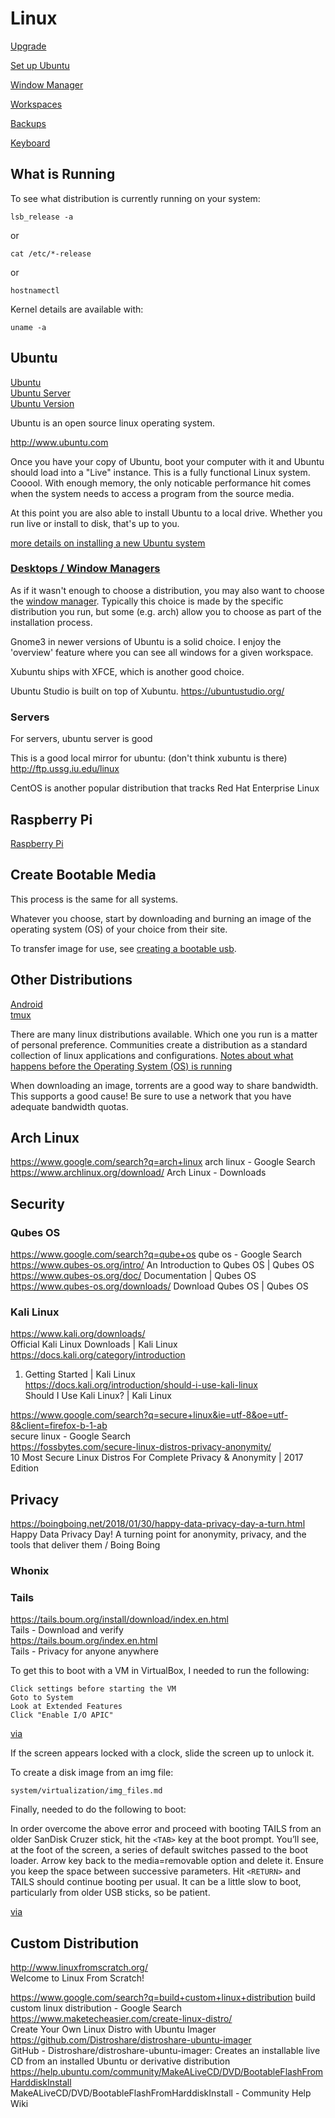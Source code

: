 # Linux

[Upgrade](upgrade.md)  

[Set up Ubuntu](ubuntu.md)  

[Window Manager](window-managers/)  

[Workspaces](workspaces.md)  

[Backups](backup-system.md)  

[Keyboard](keyboard.md)


## What is Running

To see what distribution is currently running on your system:

```
lsb_release -a
```

or 

```
cat /etc/*-release
```

or 

```
hostnamectl
```

Kernel details are available with:

```
uname -a
```

## Ubuntu

[Ubuntu](ubuntu.md)  
[Ubuntu Server](ubuntu-server.md)  
[Ubuntu Version](ubuntu-version.md)  

Ubuntu is an open source linux operating system.

http://www.ubuntu.com

Once you have your copy of Ubuntu, boot your computer with it and Ubuntu should load into a "Live" instance.  This is a fully functional Linux system.  Cooool.  With enough memory, the only noticable performance hit comes when the system needs to access a program from the source media.

At this point you are also able to install Ubuntu to a local drive. Whether you run live or install to disk, that's up to you.

[more details on installing a new Ubuntu system](ubuntu.md)

### [Desktops / Window Managers](window-managers/)

As if it wasn't enough to choose a distribution, you may also want to choose the [window manager](window-managers/). Typically this choice is made by the specific distribution you run, but some (e.g. arch) allow you to choose as part of the installation process. 

Gnome3 in newer versions of Ubuntu is a solid choice. I enjoy the 'overview' feature where you can see all windows for a given workspace. 

Xubuntu ships with XFCE, which is another good choice. 

Ubuntu Studio is built on top of Xubuntu.
https://ubuntustudio.org/

### Servers

For servers, ubuntu server is good

This is a good local mirror for ubuntu: (don't think xubuntu is there)
http://ftp.ussg.iu.edu/linux

CentOS is another popular distribution that tracks Red Hat Enterprise Linux

## Raspberry Pi

[Raspberry Pi](/pi/)  


## Create Bootable Media

This process is the same for all systems.

Whatever you choose, start by downloading and burning an image of the operating system (OS) of your choice from their site.

To transfer image for use, see [creating a bootable usb](../drives/bootable-usb.md).



## Other Distributions

[Android](../android/)  
[tmux](../terminal/tmux.md)  

There are many linux distributions available. Which one you run is a matter of personal preference. Communities create a distribution as a standard collection of linux applications and configurations. 
[Notes about what happens before the Operating System (OS) is running](../startup.md)

When downloading an image, torrents are a good way to share bandwidth. This supports a good cause! Be sure to use a network that you have adequate bandwidth quotas.



## Arch Linux

https://www.google.com/search?q=arch+linux
arch linux - Google Search
https://www.archlinux.org/download/
Arch Linux - Downloads


## Security

### Qubes OS

https://www.google.com/search?q=qube+os
qube os - Google Search
https://www.qubes-os.org/intro/
An Introduction to Qubes OS | Qubes OS
https://www.qubes-os.org/doc/
Documentation | Qubes OS
https://www.qubes-os.org/downloads/
Download Qubes OS | Qubes OS

### Kali Linux

https://www.kali.org/downloads/  
Official Kali Linux Downloads | Kali Linux  
https://docs.kali.org/category/introduction  
01. Getting Started | Kali Linux  
https://docs.kali.org/introduction/should-i-use-kali-linux  
Should I Use Kali Linux? | Kali Linux  

https://www.google.com/search?q=secure+linux&ie=utf-8&oe=utf-8&client=firefox-b-1-ab  
secure linux - Google Search  
https://fossbytes.com/secure-linux-distros-privacy-anonymity/  
10 Most Secure Linux Distros For Complete Privacy & Anonymity | 2017 Edition  


## Privacy

https://boingboing.net/2018/01/30/happy-data-privacy-day-a-turn.html  
Happy Data Privacy Day! A turning point for anonymity, privacy, and the tools that deliver them / Boing Boing  

### Whonix

### Tails

https://tails.boum.org/install/download/index.en.html  
Tails - Download and verify  
https://tails.boum.org/index.en.html  
Tails - Privacy for anyone anywhere

To get this to boot with a VM in VirtualBox, I needed to run the following:

    Click settings before starting the VM
    Goto to System
    Look at Extended Features
    Click "Enable I/O APIC"

[via](https://unix.stackexchange.com/questions/272701/liveusb-stuck-after-probing-edd-during-boot)

If the screen appears locked with a clock, slide the screen up to unlock it.

To create a disk image from an img file:

    system/virtualization/img_files.md

Finally, needed to do the following to boot:

In order overcome the above error and proceed with booting TAILS from an older SanDisk Cruzer stick, hit the `<TAB>` key at the boot prompt. You’ll see, at the foot of the screen, a series of default switches passed to the boot loader. Arrow key back to the media=removable option and delete it. Ensure you keep the space between successive parameters. Hit `<RETURN>` and TAILS should continue booting per usual. It can be a little slow to boot, particularly from older USB sticks, so be patient.

[via](http://www.outofworkpoet.com/initramfs-unable-find-live-medium-containing-live-file-system-booting-tails)


## Custom Distribution
http://www.linuxfromscratch.org/  
Welcome to Linux From Scratch!  

https://www.google.com/search?q=build+custom+linux+distribution
build custom linux distribution - Google Search
https://www.maketecheasier.com/create-linux-distro/  
Create Your Own Linux Distro with Ubuntu Imager  
https://github.com/Distroshare/distroshare-ubuntu-imager  
GitHub - Distroshare/distroshare-ubuntu-imager: Creates an installable live CD from an installed Ubuntu or derivative distribution  
https://help.ubuntu.com/community/MakeALiveCD/DVD/BootableFlashFromHarddiskInstall  
MakeALiveCD/DVD/BootableFlashFromHarddiskInstall - Community Help Wiki  

